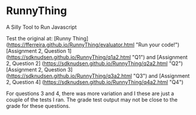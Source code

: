 # RunnyThing
A Silly Tool to Run Javascript

Test the original at: [Runny Thing] (https://fferreira.github.io/RunnyThing/evaluator.html "Run your code!")
[Assignment 2, Question 1] (https://sdknudsen.github.io/RunnyThing/q1a2.html "Q1") and
[Assignment 2, Question 2] (https://sdknudsen.github.io/RunnyThing/q2a2.html "Q2") 
[Assignment 2, Question 3] (https://sdknudsen.github.io/RunnyThing/q3a2.html "Q3") and
[Assignment 2, Question 4] (https://sdknudsen.github.io/RunnyThing/q4a2.html "Q4") 

For questions 3 and 4, there was more variation and I these are just a couple of the tests I ran. The grade test output may not be close to the grade for these questions.
